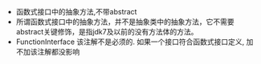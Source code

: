 * 函数式接口中的抽象方法,不带abstract
* 所谓函数式接口中的抽象方法，并不是抽象类中的抽象方法，它不需要abstract关键修饰，是指jdk7及以前的没有方法体的方法。
* FunctionInterface 该注解不是必须的. 如果一个接口符合函数式接口定义, 加不加该注解都没影响

